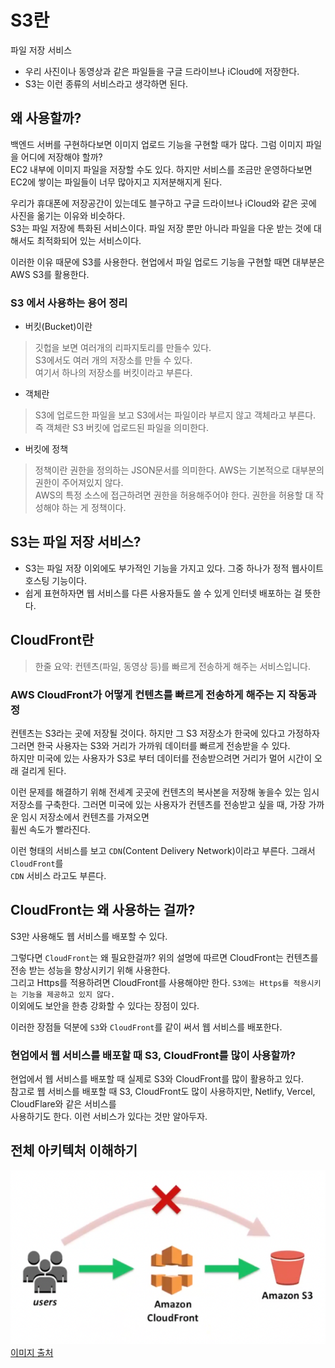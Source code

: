 # S3란

파일 저장 서비스

- 우리 사진이나 동영상과 같은 파일들을 구글 드라이브나 iCloud에 저장한다.
- S3는 이런 종류의 서비스라고 생각하면 된다.

## 왜 사용할까?

백엔드 서버를 구현하다보면 이미지 업로드 기능을 구현할 때가 많다. 그럼 이미지 파일을 어디에 저장해야 할까?  
EC2 내부에 이미지 파일을 저장할 수도 있다. 하지만 서비스를 조금만 운영하다보면 EC2에 쌓이는 파일들이 너무 많아지고 지저분해지게 된다.

우리가 휴대폰에 저장공간이 있는데도 블구하고 구글 드라이브나 iCloud와 같은 곳에 사진을 옮기는 이유와 비슷하다.  
S3는 파일 저장에 특화된 서비스이다. 파일 저장 뿐만 아니라 파일을 다운 받는 것에 대해서도 최적화되어 있는 서비스이다.

이러한 이유 때문에 S3를 사용한다. 현업에서 파일 업로드 기능을 구현할 때면 대부분은 AWS S3를 활용한다.

### S3 에서 사용하는 용어 정리

- 버킷(Bucket)이란

> 깃헙을 보면 여러개의 리파지토리를 만들수 있다.  
> S3에서도 여러 개의 저장소를 만들 수 있다.  
> 여기서 하나의 저장소를 버킷이라고 부른다.

- 객체란

> S3에 업로드한 파일을 보고 S3에서는 파일이라 부르지 않고 객체라고 부른다.
> 즉 객체란 S3 버킷에 업로드된 파일을 의미한다.

- 버킷에 정책

> 정책이란 권한을 정의하는 JSON문서를 의미한다. AWS는 기본적으로 대부분의 권한이 주어져있지 않다.  
> AWS의 특정 소스에 접근하려면 권한을 허용해주어야 한다. 권한을 허용할 대 작성해야 하는 게 정책이다.

## S3는 파일 저장 서비스?

- S3는 파일 저장 이외에도 부가적인 기능을 가지고 있다. 그중 하나가 정적 웹사이트 호스팅 기능이다.
- 쉽게 표현하자면 웹 서비스를 다른 사용자들도 쓸 수 있게 인터넷 배포하는 걸 뜻한다.

## CloudFront란

> 한줄 요약: 컨텐츠(파일, 동영상 등)를 빠르게 전송하게 해주는 서비스입니다.

### AWS CloudFront가 어떻게 컨텐츠를 빠르게 전송하게 해주는 지 작동과정

컨텐츠는 S3라는 곳에 저장될 것이다. 하지만 그 S3 저장소가 한국에 있다고 가정하자   
그러면 한국 사용자는 S3와 거리가 가까워 데이터를 빠르게 전송받을 수 있다.   
하지만 미국에 있는 사용자가 S3로 부터 데이터를 전송받으려면 거리가 멀어 시간이 오래 걸리게 된다.

이런 문제를 해결하기 위해 전세계 곳곳에 컨텐츠의 복사본을 저장해 놓을수 있는 임시 저장소를 구축한다.
그러면 미국에 있는 사용자가 컨텐츠를 전송받고 싶을 때, 가장 가까운 임시 저장소에서 컨텐츠를 가져오면  
휠씬 속도가 빨라진다.

이런 형태의 서비스를 보고 `CDN`(Content Delivery Network)이라고 부른다. 그래서 `CloudFront`를  
`CDN` 서비스 라고도 부른다.

## CloudFront는 왜 사용하는 걸까?

S3만 사용해도 웹 서비스를 배포할 수 있다.

그렇다면 `CloudFront`는 왜 필요한걸까?
위의 설명에 따르면 CloudFront는 컨텐츠를 전송 받는 성능을 향상시키기 위해 사용한다.  
그리고 Https를 적용하려면 CloudFront를 사용해야만 한다. `S3에는 Https를 적용시키는 기능을 제공하고 있지 않다.`  
이외에도 보안을 한층 강화할 수 있다는 장점이 있다.

이러한 장점들 덕분에 `S3`와 `CloudFront`를 같이 써서 웹 서비스를 배포한다.

### 현업에서 웹 서비스를 배포할 때 S3, CloudFront를 많이 사용할까?

현업에서 웹 서비스를 배포할 때 실제로 S3와 CloudFront를 많이 활용하고 있다.  
참고로 웹 서비스를 배포할 때 S3, CloudFront도 많이 사용하지만, Netlify, Vercel, CloudFlare와 같은 서비스를  
사용하기도 한다. 이런 서비스가 있다는 것만 알아두자.

## 전체 아키텍처 이해하기

![img.png](imgs/img.png)  
[이미지 출처](https://velog.io/@blue03183/S3-Cloudfront-를-사용한-프론트-서버-띄우기)



